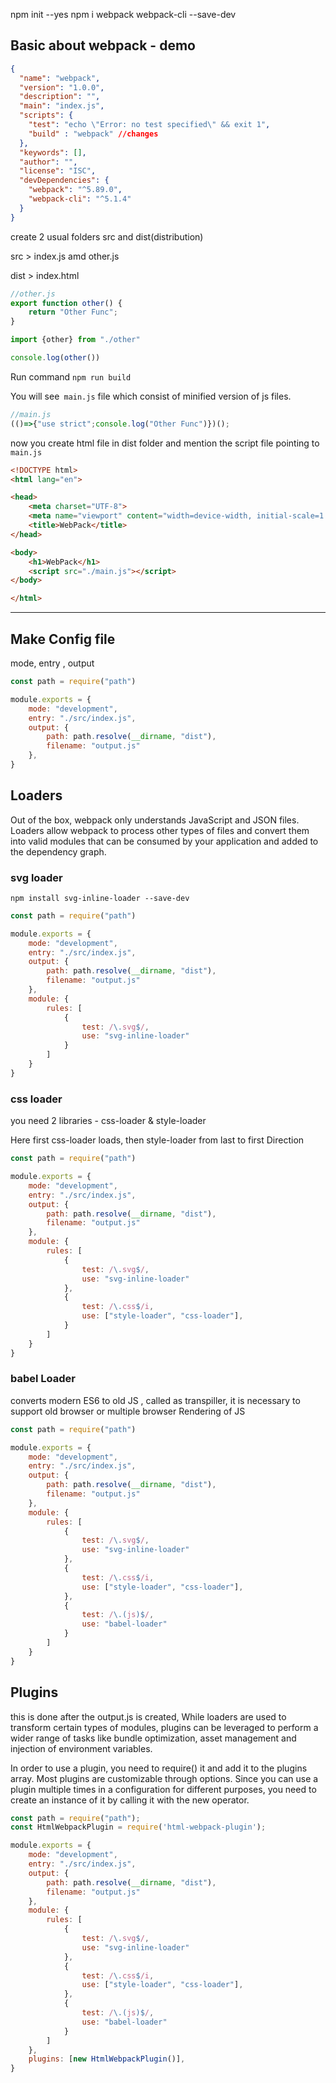 npm init --yes
npm i webpack webpack-cli --save-dev

## Basic about webpack - demo

```json
{
  "name": "webpack",
  "version": "1.0.0",
  "description": "",
  "main": "index.js",
  "scripts": {
    "test": "echo \"Error: no test specified\" && exit 1",
    "build" : "webpack" //changes
  },
  "keywords": [],
  "author": "",
  "license": "ISC",
  "devDependencies": {
    "webpack": "^5.89.0",
    "webpack-cli": "^5.1.4"
  }
}

```

create 2 usual folders
src and dist(distribution)

src > index.js amd other.js

dist > index.html 

```js 
//other.js
export function other() {
    return "Other Func";
}
```

```js 
import {other} from "./other"

console.log(other())
```



Run command `npm run build`


You will see` main.js` file which consist of minified version of js files.

```js 
//main.js
(()=>{"use strict";console.log("Other Func")})();
```

now you create html file in dist folder and mention the script file pointing to `main.js`


```html
<!DOCTYPE html>
<html lang="en">

<head>
    <meta charset="UTF-8">
    <meta name="viewport" content="width=device-width, initial-scale=1.0">
    <title>WebPack</title>
</head>

<body>
    <h1>WebPack</h1>
    <script src="./main.js"></script>
</body>

</html>
```


<hr>

## Make Config file
mode, entry , output


```js 
const path = require("path")

module.exports = {
    mode: "development",
    entry: "./src/index.js",
    output: {
        path: path.resolve(__dirname, "dist"),
        filename: "output.js"
    },
}
```

## Loaders

Out of the box, webpack only understands JavaScript and JSON files. Loaders allow webpack to process other types of files and convert them into valid modules that can be consumed by your application and added to the dependency graph.

### svg loader

`npm install svg-inline-loader --save-dev`

```js 
const path = require("path")

module.exports = {
    mode: "development",
    entry: "./src/index.js",
    output: {
        path: path.resolve(__dirname, "dist"),
        filename: "output.js"
    },
    module: {
        rules: [
            {
                test: /\.svg$/,
                use: "svg-inline-loader"
            }
        ]
    }
}
```

### css loader

you need 2 libraries - css-loader & style-loader

Here first css-loader loads, then style-loader
from last to first Direction

```js 
const path = require("path")

module.exports = {
    mode: "development",
    entry: "./src/index.js",
    output: {
        path: path.resolve(__dirname, "dist"),
        filename: "output.js"
    },
    module: {
        rules: [
            {
                test: /\.svg$/,
                use: "svg-inline-loader"
            },
            {
                test: /\.css$/i,
                use: ["style-loader", "css-loader"],
            }
        ]
    }
}
```

### babel Loader

converts modern ES6 to old JS , called as transpiller, it is necessary to support old browser or multiple browser Rendering of JS

```js 
const path = require("path")

module.exports = {
    mode: "development",
    entry: "./src/index.js",
    output: {
        path: path.resolve(__dirname, "dist"),
        filename: "output.js"
    },
    module: {
        rules: [
            {
                test: /\.svg$/,
                use: "svg-inline-loader"
            },
            {
                test: /\.css$/i,
                use: ["style-loader", "css-loader"],
            },
            {
                test: /\.(js)$/,
                use: "babel-loader"
            }
        ]
    }
}
```


## Plugins


this is done after the output.js is created, 
While loaders are used to transform certain types of modules, plugins can be leveraged to perform a wider range of tasks like bundle optimization, asset management and injection of environment variables.

In order to use a plugin, you need to require() it and add it to the plugins array. Most plugins are customizable through options. Since you can use a plugin multiple times in a configuration for different purposes, you need to create an instance of it by calling it with the new operator.

```js 
const path = require("path");
const HtmlWebpackPlugin = require('html-webpack-plugin');

module.exports = {
    mode: "development",
    entry: "./src/index.js",
    output: {
        path: path.resolve(__dirname, "dist"),
        filename: "output.js"
    },
    module: {
        rules: [
            {
                test: /\.svg$/,
                use: "svg-inline-loader"
            },
            {
                test: /\.css$/i,
                use: ["style-loader", "css-loader"],
            },
            {
                test: /\.(js)$/,
                use: "babel-loader"
            }
        ]
    },
    plugins: [new HtmlWebpackPlugin()],
}
```